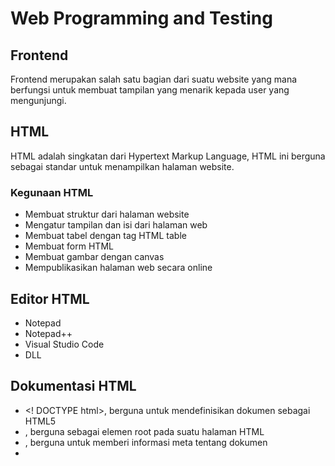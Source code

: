 # Web Programming and Testing

## Frontend

Frontend merupakan salah satu bagian dari suatu website yang mana berfungsi untuk membuat tampilan yang menarik kepada user yang mengunjungi.

## HTML

HTML adalah singkatan dari Hypertext Markup Language, HTML ini berguna sebagai standar untuk menampilkan halaman website.

### Kegunaan HTML

- Membuat struktur dari halaman website
- Mengatur tampilan dan isi dari halaman web
- Membuat tabel dengan tag HTML table
- Membuat form HTML
- Membuat gambar dengan canvas
- Mempublikasikan halaman web secara online

## Editor HTML

- Notepad
- Notepad++
- Visual Studio Code
- DLL

## Dokumentasi HTML

- <! DOCTYPE html>, berguna untuk mendefinisikan dokumen sebagai HTML5
- <html>, berguna sebagai elemen root pada suatu halaman HTML
- <head>, berguna untuk memberi informasi meta tentang dokumen
- <title>, berguna untuk menentukan judul untuk dokumen
- <body>, berisi konten halaman yang terlihat

## Tag Heading and Paragraph

- <h1> - <h6> berguna sebagai heading pada halaman website
- <p> berguna untuk memisahkan paragraph

## Styling pada Paragraph

- <!--> <strong> <strong> untuk membuat teks tebal </strong>
- <!--> <em>  <em> untuk membuat teks miring </em>
- <!--> <s> --> <s> untuk membuat teks garis coret </s>
- <!--> <br> --> <br> untuk line break membuat garis baru </br>

## List HTML

- Ordered List, list yang berurut (<ol>)
- Unordered List, list yang tidak berurut (<ul>)

untuk pendeklarasiannya dapat menggunakan <li>

## CSS

CSS adalah singkatan dari Cascading Style Sheet, yang berguna untuk menghias halaman web, dapat menambahkan warna, font, background, dan lainnnya, kemudian juga dapat mengatur posisi pada halaman web seperti float, align, display, dan lainnya.

## Tag Table

Tag table berguna untuk membuat tabel pada halaman website dengan menggunakan tag <table> kemudian untuk barisnya menggunakan <tr> dan kolom menggunakan <td>, dan kolom pada tabel header menggunakan <th>.

## Tag form

Berguna untuk membuat form pada laman website dengan tag <form>

## Cara menambah file CSS

1. External CSS, disisipkan dalam tag <head>
2. Internal CSS, didefinisikan dalam elemen <style>, <head>, <body>
3. Inline CSS, dapat digunakan untuk elemen tunggal pada HTML, untuk menerapkan style yang unik

## CSS Selector

Digunakan untuk memilih element yang akan distyling

## Penanda HTML

### ID (#)

- Setia
- p elemen hanya dapat memiliki satu tag id
- Dalam satu halaman tidak boleh ada dua penamaan id yang berbeda

### Class (.)

- Tag class dengan nama yang sama dapat dipakai berulang-ulang dalam halaman yang sama
- Satu elemen dapat memiliki lebih dari satu Class yang berbeda.

## CSS Grouping

Beberapa selector dapat dikelompokkan dalam satu deklarasi style

## CSS Font

Font yang digunakan untuk teks, seperti ukuran, ketebalan,kemiringan, dan lainnya. Font-font yang dapat digunakan dapat dicari pada google dan mendowloadnya.

## CSS Margin and Padding

Untuk membuat ruang di sekitar element

## CSS Background

Untuk membuat style pada background, contohnya seperti color untuk menentukan warna, image untuk menentukan gambar, size untuk menentukan ukuran gambar, dan lainnya

## CSS Link

- :hover, untuk kondisi mouse ketika terdapat pada atas elemen
- :active, style yang diberikan ketika link ditekan
- :visited, style yang diberikan ketika link sudah ditekan

## CSS Transisi

Berguna untuk mengubah value properti menjadi lebih halus dalam durasi yang ditentukan.

## CSS Display

Untuk menentukan tampilan pada elemen yang dipilih, dapat dengan block (yang selalu dimulai pada baris baru), inline-block (membutuhkan lebar sesuai yang diperlukan), dan none untuk menyembunyikan elemen untuk tidak ditampilkan

## CSS Table

Untuk membuat style pada elemen table HTML, dapat dengan menambah border, border-collapse untuk menjadi single border, dan :nth-child(even) untuk membuat backgroun stripe.

## Frontend Framework

Frontend Framework merupakan sekumpulan aturan kode yang dapat digunakan untuk mempermudah kita dalam membuat suatu tampilan website.

## Kelebihan Bootsrap

- Gratis
- Mudah untuk dipelajari
- Cepat
- Support responsive

## Class pada bootstrap

Terdapat beberapa kelas pada bootstrap seperti container, row, column, dan button.

## Sistem Grid

Sistem grid digunakan pada column yang mana dalam satu halaman terdapat sejumalah 12 kemudian dapat dipisah sesuai dengan kebutuhan.

## Architecture Serenity BDD

Serenity merupakan open source BDD framework yang membantu pengembang dalam pembuatan penulisan well-structured dan maintainable automated acceptance test.

Terdiri dari requirements, test, steps, pages, dan reports.

## Define Requirement

- Ketika menggunakan serenity harus memulai dengan kebutuhan yang akan diimplementasikan
- Sering diibaratkan sebagai user storie dengan kriteria yang membantu perjelas persyaratan.
- Terdapat stories yang serenity automate

## Automate Acceptance Criteria

- Menjelaskan acceptance criteria dalam high level business term
- Menggunakan BDD tool untuk record seperti cucumber dan lainnya, kemudian mengimplementasikannya

## Report on Test Result

Setiap test yang kita lakukan harus terdapat report hasilnya, salah satunya dengan serenity yang memberikan hasil detail pada pengujian yang dilakukan.

## BDD with Cucumber

### Steps

1. Write Story, dengan gherkin (given when then)
2. Map Steps to Java, mengonfigurasi step script dan validasinya
3. Configure Stories, menggabungkan stories dan steps
4. Run Stories, menggunakan intellij IDEA maven
5. View Reports, membuat dan melihat hasilnya dengan serenity

## Yang harus disiapkan

- Maven
- Homebrew
- Chrome
- Intellij

## Writing the Test

1. Serenity Cucumber
2. Create File Stories
3. Create File Test Class
4. Create File Test Steps
5. Create File Page Object

## Serenity Properties

- Serenity mendukung banyak properti yang dapat dimodifikasi sesuai dengan pengujian yang dijalankan
- Webdriver.driver menjelaskan browser yang akan digunakan untuk test
- Ignore.failures.in.stories untuk mengset serenity untuk melanjutkan pengujian ke skenario berikutnya walaupun skenario yang sebelumnya gagal

## Meta Filtering

- Untuk membantu memanage story scenario, dengan menggunakan tag pada fitur atau skenario
- Untuk menjalankan tag yang spesifik dapat menjalankan perintah mvn verify -Dtags="@User"

## Parameterised Scenario

- Dalam story, scenario dapat diparameterised deengan value yang sudah dikonfigurasi
- Parameterised scenario sama saja dengan multiple scenario namun dengan value yang berbeda

REFERENSI:

- Video Materi Alta
- PPT alta

